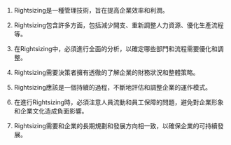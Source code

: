 1. Rightsizing是一種管理技術，旨在提高企業效率和利潤。

2. Rightsizing包含許多方面，包括減少開支、重新調整人力資源、優化生產流程等。

3. 在Rightsizing中，必須進行全面的分析，以確定哪些部門和流程需要優化和調整。

4. Rightsizing需要決策者擁有透徹的了解企業的財務狀況和整體策略。

5. Rightsizing應該是一個持續的過程，不斷地評估和調整企業的運作模式。

6. 在進行Rightsizing時，必須注意人員流動和員工保障的問題，避免對企業形象和企業文化造成負面影響。

7. Rightsizing需要和企業的長期規劃和發展方向相一致，以確保企業的可持續發展。